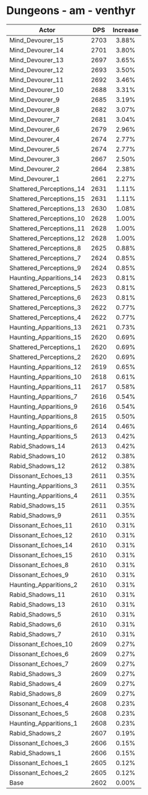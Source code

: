 # Dungeons - am - venthyr
| Actor | DPS | Increase |
|---|:---:|:---:|
|Mind_Devourer_15|2703|3.88%|
|Mind_Devourer_14|2701|3.80%|
|Mind_Devourer_13|2697|3.65%|
|Mind_Devourer_12|2693|3.50%|
|Mind_Devourer_11|2692|3.46%|
|Mind_Devourer_10|2688|3.31%|
|Mind_Devourer_9|2685|3.19%|
|Mind_Devourer_8|2682|3.07%|
|Mind_Devourer_7|2681|3.04%|
|Mind_Devourer_6|2679|2.96%|
|Mind_Devourer_4|2674|2.77%|
|Mind_Devourer_5|2674|2.77%|
|Mind_Devourer_3|2667|2.50%|
|Mind_Devourer_2|2664|2.38%|
|Mind_Devourer_1|2661|2.27%|
|Shattered_Perceptions_14|2631|1.11%|
|Shattered_Perceptions_15|2631|1.11%|
|Shattered_Perceptions_13|2630|1.08%|
|Shattered_Perceptions_10|2628|1.00%|
|Shattered_Perceptions_11|2628|1.00%|
|Shattered_Perceptions_12|2628|1.00%|
|Shattered_Perceptions_8|2625|0.88%|
|Shattered_Perceptions_7|2624|0.85%|
|Shattered_Perceptions_9|2624|0.85%|
|Haunting_Apparitions_14|2623|0.81%|
|Shattered_Perceptions_5|2623|0.81%|
|Shattered_Perceptions_6|2623|0.81%|
|Shattered_Perceptions_3|2622|0.77%|
|Shattered_Perceptions_4|2622|0.77%|
|Haunting_Apparitions_13|2621|0.73%|
|Haunting_Apparitions_15|2620|0.69%|
|Shattered_Perceptions_1|2620|0.69%|
|Shattered_Perceptions_2|2620|0.69%|
|Haunting_Apparitions_12|2619|0.65%|
|Haunting_Apparitions_10|2618|0.61%|
|Haunting_Apparitions_11|2617|0.58%|
|Haunting_Apparitions_7|2616|0.54%|
|Haunting_Apparitions_9|2616|0.54%|
|Haunting_Apparitions_8|2615|0.50%|
|Haunting_Apparitions_6|2614|0.46%|
|Haunting_Apparitions_5|2613|0.42%|
|Rabid_Shadows_14|2613|0.42%|
|Rabid_Shadows_10|2612|0.38%|
|Rabid_Shadows_12|2612|0.38%|
|Dissonant_Echoes_13|2611|0.35%|
|Haunting_Apparitions_3|2611|0.35%|
|Haunting_Apparitions_4|2611|0.35%|
|Rabid_Shadows_15|2611|0.35%|
|Rabid_Shadows_9|2611|0.35%|
|Dissonant_Echoes_11|2610|0.31%|
|Dissonant_Echoes_12|2610|0.31%|
|Dissonant_Echoes_14|2610|0.31%|
|Dissonant_Echoes_15|2610|0.31%|
|Dissonant_Echoes_8|2610|0.31%|
|Dissonant_Echoes_9|2610|0.31%|
|Haunting_Apparitions_2|2610|0.31%|
|Rabid_Shadows_11|2610|0.31%|
|Rabid_Shadows_13|2610|0.31%|
|Rabid_Shadows_5|2610|0.31%|
|Rabid_Shadows_6|2610|0.31%|
|Rabid_Shadows_7|2610|0.31%|
|Dissonant_Echoes_10|2609|0.27%|
|Dissonant_Echoes_6|2609|0.27%|
|Dissonant_Echoes_7|2609|0.27%|
|Rabid_Shadows_3|2609|0.27%|
|Rabid_Shadows_4|2609|0.27%|
|Rabid_Shadows_8|2609|0.27%|
|Dissonant_Echoes_4|2608|0.23%|
|Dissonant_Echoes_5|2608|0.23%|
|Haunting_Apparitions_1|2608|0.23%|
|Rabid_Shadows_2|2607|0.19%|
|Dissonant_Echoes_3|2606|0.15%|
|Rabid_Shadows_1|2606|0.15%|
|Dissonant_Echoes_1|2605|0.12%|
|Dissonant_Echoes_2|2605|0.12%|
|Base|2602|0.00%|
